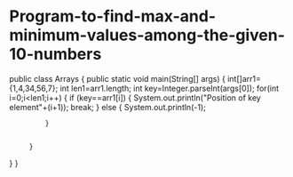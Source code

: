 # Program-to-find-max-and-minimum-values-among-the-given-10-numbers
public class Arrays {
	public static void main(String[] args) {
		int[]arr1={1,4,34,56,7};
		 int len1=arr1.length;
		 int key=Integer.parseInt(args[0]);
		 for(int i=0;i<len1;i++)
		 {
			 if (key==arr1[i])
			 {
				 System.out.println("Position of key element"+(i+1));
				 break;
			 }
			 else
			 {
				 System.out.println(-1);
				 
			 }
			 
		
		 }
		


}
}
